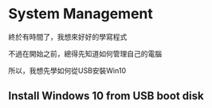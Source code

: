 # System Management

終於有時間了，我想來好好的學寫程式

不過在開始之前，總得先知道如何管理自己的電腦

所以，我想先學如何從USB安裝Win10

## Install Windows 10 from USB boot disk
